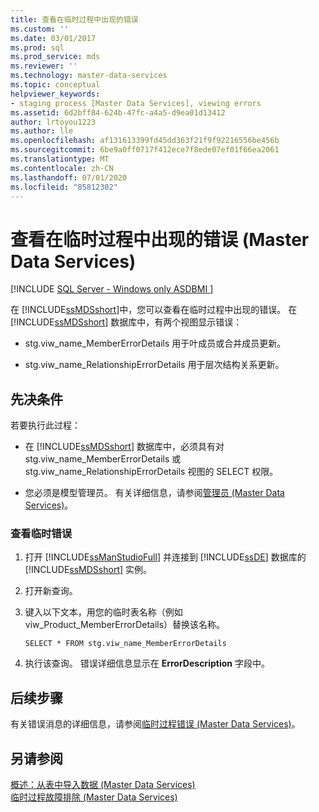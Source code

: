 ```yaml
---
title: 查看在临时过程中出现的错误
ms.custom: ''
ms.date: 03/01/2017
ms.prod: sql
ms.prod_service: mds
ms.reviewer: ''
ms.technology: master-data-services
ms.topic: conceptual
helpviewer_keywords:
- staging process [Master Data Services], viewing errors
ms.assetid: 6d2bff84-624b-47fc-a4a5-d9ea01d13412
author: lrtoyou1223
ms.author: lle
ms.openlocfilehash: af131613399fd45dd363f21f9f92216556be456b
ms.sourcegitcommit: 6be9a0ff0717f412ece7f8ede07ef01f66ea2061
ms.translationtype: MT
ms.contentlocale: zh-CN
ms.lasthandoff: 07/01/2020
ms.locfileid: "85812302"
---
```

# <a name="view-errors-that-occur-during-staging-master-data-services"></a>查看在临时过程中出现的错误 (Master Data Services)

[!INCLUDE [SQL Server - Windows only ASDBMI  ](../includes/applies-to-version/sql-windows-only-asdbmi.md)]

  在 [!INCLUDE[ssMDSshort](../includes/ssmdsshort-md.md)]中，您可以查看在临时过程中出现的错误。 在 [!INCLUDE[ssMDSshort](../includes/ssmdsshort-md.md)] 数据库中，有两个视图显示错误：  
  
-   stg.viw_name_MemberErrorDetails 用于叶成员或合并成员更新。  
  
-   stg.viw_name_RelationshipErrorDetails 用于层次结构关系更新。  
  
## <a name="prerequisites"></a>先决条件  
 若要执行此过程：  
  
-   在 [!INCLUDE[ssMDSshort](../includes/ssmdsshort-md.md)] 数据库中，必须具有对 stg.viw_name_MemberErrorDetails 或 stg.viw_name_RelationshipErrorDetails 视图的 SELECT 权限。  
  
-   您必须是模型管理员。 有关详细信息，请参阅[管理员 &#40;Master Data Services&#41;](../master-data-services/administrators-master-data-services.md)。  
  
### <a name="to-view-staging-errors"></a>查看临时错误  
  
1.  打开 [!INCLUDE[ssManStudioFull](../includes/ssmanstudiofull-md.md)] 并连接到 [!INCLUDE[ssDE](../includes/ssde-md.md)] 数据库的 [!INCLUDE[ssMDSshort](../includes/ssmdsshort-md.md)] 实例。  
  
2.  打开新查询。  
  
3.  键入以下文本，用您的临时表名称（例如 viw_Product_MemberErrorDetails）替换该名称。  
  
     `SELECT * FROM stg.viw_name_MemberErrorDetails`  
  
4.  执行该查询。 错误详细信息显示在 **ErrorDescription** 字段中。  
  
## <a name="next-steps"></a>后续步骤  
 有关错误消息的详细信息，请参阅[临时过程错误 (Master Data Services)](../master-data-services/staging-process-errors-master-data-services.md)。  
  
## <a name="see-also"></a>另请参阅  
 [概述：从表中导入数据 &#40;Master Data Services&#41;](../master-data-services/overview-importing-data-from-tables-master-data-services.md)   
 [临时过程故障排除 (Master Data Services)](https://social.technet.microsoft.com/wiki/contents/articles/troubleshooting-the-staging-process-master-data-services.aspx)  
  
  
